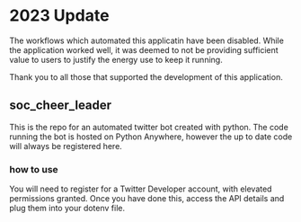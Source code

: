 # 2023 Update
The workflows which automated this applicatin have been disabled. While the application worked well, it was deemed to not be providing sufficient value to users to justify the energy use to keep it running. 

Thank you to all those that supported the development of this application.

## soc_cheer_leader

This is the repo for an automated twitter bot created with python. The code running the bot is hosted on Python Anywhere, 
however the up to date code will always be registered here.

### how to use

You will need to register for a Twitter Developer account, with elevated permissions granted. 
Once you have done this, access the API details and plug them into your dotenv file.
